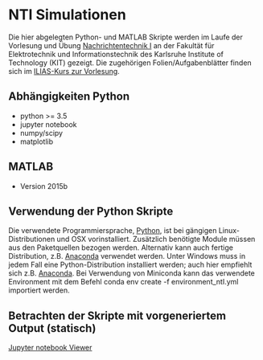 NTI Simulationen
================

Die hier abgelegten Python- und MATLAB Skripte werden im Laufe der Vorlesung und Übung [Nachrichtentechnik I](http://www.cel.kit.edu/lehre_1567.php) an der Fakultät für Elektrotechnik und Informationstechnik des Karlsruhe Institute of Technology (KIT) gezeigt. Die zugehörigen Folien/Aufgabenblätter finden sich im [ILIAS-Kurs zur Vorlesung](https://ilias.studium.kit.edu/goto.php?target=crs_662790&client_id=produktiv).

Abhängigkeiten Python
---------------------
- python >= 3.5
- jupyter notebook
- numpy/scipy
- matplotlib

MATLAB
------
- Version 2015b

Verwendung der Python Skripte
-----------------------------
Die verwendete Programmiersprache, [Python](http://www.python.org), ist bei gängigen Linux-Distributionen und OSX vorinstalliert. Zusätzlich benötigte Module müssen aus den Paketquellen bezogen werden. Alternativ kann auch fertige Distribution, z.B. [Anaconda](https://www.continuum.io/why-anaconda) verwendet werden. Unter Windows muss in jedem Fall eine Python-Distribution installiert werden; auch hier empfiehlt sich z.B. [Anaconda](https://www.continuum.io/why-anaconda). Bei Verwendung von Miniconda kann das verwendete Environment mit dem Befehl conda env create -f environment_ntI.yml importiert werden. 

Betrachten der Skripte mit vorgeneriertem Output (statisch)
-----------------------------------------------------------
[Jupyter notebook Viewer](https://nbviewer.jupyter.org/github/KIT-CEL/lecture-examples/)

